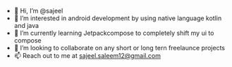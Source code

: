 - 👋 Hi, I’m @sajeel
- 👀 I’m interested in android development by using native language kotlin and java
- 🌱 I’m currently learning Jetpackcompose to completely shift my ui to compose
- 💞️ I’m looking to collaborate on any short or long tern freelaunce projects
- 📫 Reach out to me at sajeel.saleem12@gmail.com

<!---
sajeeliz12/sajeeliz12 is a ✨ special ✨ repository because its `README.md` (this file) appears on your GitHub profile.
You can click the Preview link to take a look at your changes.
--->
